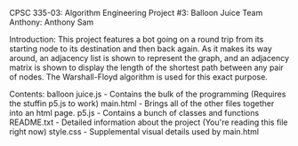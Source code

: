 CPSC 335-03: Algorithm Engineering
Project #3: Balloon Juice
Team Anthony: Anthony Sam

Introduction:
This project features a bot going on a round trip from its starting node to its destination and then back again. As it makes its way around, an adjacency list is shown to represent the graph, and an adjacency matrix is shown to display the length of the shortest path between any pair of nodes. The Warshall-Floyd algorithm is used for this exact purpose.

Contents:
balloon juice.js - Contains the bulk of the programming (Requires the stuffin p5.js to work)
main.html - Brings all of the other files together into an html page.
p5.js - Contains a bunch of classes and functions
README.txt - Detailed information about the project (You're reading this file right now)
style.css - Supplemental visual details used by main.html
